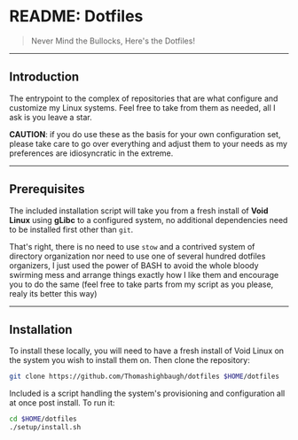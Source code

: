 # README: Dotfiles

> Never Mind the Bullocks, Here's the Dotfiles!

---

## Introduction

The entrypoint to the complex of repositories that are what configure and customize my Linux systems. Feel free to take from them as needed, all I ask is you leave a star.

**CAUTION**: if you do use these as the basis for your own configuration set, please take care to go over everything and adjust them to your needs as my preferences are idiosyncratic in the extreme.

---

## Prerequisites

The included installation script will take you from a fresh install of **Void Linux** using **gLibc** to a configured system, no additional dependencies need to be installed first other than `git`.

That's right, there is no need to use `stow` and a contrived system of directory organization nor need to use one of several hundred dotfiles organizers, I just used the power of BASH to avoid the whole bloody swirming mess and arrange things exactly how I like them and encourage you to do the same (feel free to take parts from my script as you please, realy its better this way)

---

## Installation

To install these locally, you will need to have a fresh install of Void Linux on the system you wish to install them on. Then clone the repository:

```bash
git clone https://github.com/Thomashighbaugh/dotfiles $HOME/dotfiles
```

Included is a script handling the system's provisioning and configuration all at once post install. To run it:

```bash
cd $HOME/dotfiles
./setup/install.sh
```
